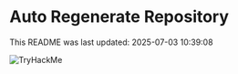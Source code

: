 # Auto Regenerate Repository

This README was last updated: 2025-07-03 10:39:08

 ![TryHackMe](https://tryhackme.com/badge/533634)